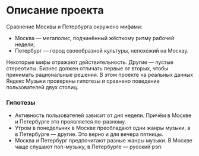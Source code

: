 # Описание проекта

Сравнение Москвы и Петербурга окружено мифами:
* Москва — мегаполис, подчинённый жёсткому ритму рабочей недели;
* Петербург — город своеобразной культуры, непохожий на Москву.

Некоторые мифы отражают действительность. Другие — пустые стереотипы. Бизнес должен отличать первые от вторых, чтобы принимать рациональные решения. В этом проекте на реальных данных Яндекс Музыки проверены гипотезы и сравнено поведение пользователей двух столиц.

### Гипотезы
* Активность пользователей зависит от дня недели. Причём в Москве и Петербурге это проявляется по-разному.
* Утром в понедельник в Москве преобладают одни жанры музыки, а в Петербурге — другие. Это верно и для вечера пятницы.
* Москва и Петербург предпочитают разные жанры музыки. В Москве чаще слушают поп-музыку, в Петербурге — русский рэп.
